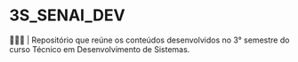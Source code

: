 # 3S_SENAI_DEV
👩🏻‍💻 | Repositório que reúne os conteúdos desenvolvidos no 3° semestre do curso Técnico em Desenvolvimento de Sistemas.
